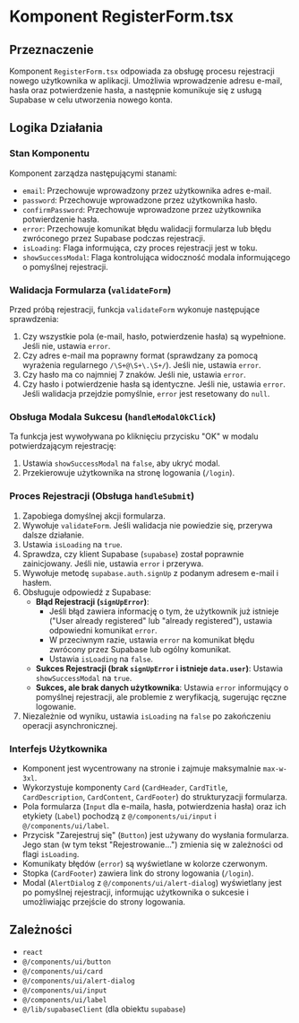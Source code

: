 # Komponent RegisterForm.tsx

## Przeznaczenie

Komponent `RegisterForm.tsx` odpowiada za obsługę procesu rejestracji nowego użytkownika w aplikacji. Umożliwia wprowadzenie adresu e-mail, hasła oraz potwierdzenie hasła, a następnie komunikuje się z usługą Supabase w celu utworzenia nowego konta.

## Logika Działania

### Stan Komponentu

Komponent zarządza następującymi stanami:
-   `email`: Przechowuje wprowadzony przez użytkownika adres e-mail.
-   `password`: Przechowuje wprowadzone przez użytkownika hasło.
-   `confirmPassword`: Przechowuje wprowadzone przez użytkownika potwierdzenie hasła.
-   `error`: Przechowuje komunikat błędu walidacji formularza lub błędu zwróconego przez Supabase podczas rejestracji.
-   `isLoading`: Flaga informująca, czy proces rejestracji jest w toku.
-   `showSuccessModal`: Flaga kontrolująca widoczność modala informującego o pomyślnej rejestracji.

### Walidacja Formularza (`validateForm`)

Przed próbą rejestracji, funkcja `validateForm` wykonuje następujące sprawdzenia:
1.  Czy wszystkie pola (e-mail, hasło, potwierdzenie hasła) są wypełnione. Jeśli nie, ustawia `error`.
2.  Czy adres e-mail ma poprawny format (sprawdzany za pomocą wyrażenia regularnego `/\S+@\S+\.\S+/`). Jeśli nie, ustawia `error`.
3.  Czy hasło ma co najmniej 7 znaków. Jeśli nie, ustawia `error`.
4.  Czy hasło i potwierdzenie hasła są identyczne. Jeśli nie, ustawia `error`.
Jeśli walidacja przejdzie pomyślnie, `error` jest resetowany do `null`.

### Obsługa Modala Sukcesu (`handleModalOkClick`)

Ta funkcja jest wywoływana po kliknięciu przycisku "OK" w modalu potwierdzającym rejestrację:
1.  Ustawia `showSuccessModal` na `false`, aby ukryć modal.
2.  Przekierowuje użytkownika na stronę logowania (`/login`).

### Proces Rejestracji (Obsługa `handleSubmit`)

1.  Zapobiega domyślnej akcji formularza.
2.  Wywołuje `validateForm`. Jeśli walidacja nie powiedzie się, przerywa dalsze działanie.
3.  Ustawia `isLoading` na `true`.
4.  Sprawdza, czy klient Supabase (`supabase`) został poprawnie zainicjowany. Jeśli nie, ustawia `error` i przerywa.
5.  Wywołuje metodę `supabase.auth.signUp` z podanym adresem e-mail i hasłem.
6.  Obsługuje odpowiedź z Supabase:
    *   **Błąd Rejestracji (`signUpError`)**: 
        *   Jeśli błąd zawiera informację o tym, że użytkownik już istnieje ("User already registered" lub "already registered"), ustawia odpowiedni komunikat `error`.
        *   W przeciwnym razie, ustawia `error` na komunikat błędu zwrócony przez Supabase lub ogólny komunikat.
        *   Ustawia `isLoading` na `false`.
    *   **Sukces Rejestracji (brak `signUpError` i istnieje `data.user`)**: Ustawia `showSuccessModal` na `true`.
    *   **Sukces, ale brak danych użytkownika**: Ustawia `error` informujący o pomyślnej rejestracji, ale problemie z weryfikacją, sugerując ręczne logowanie.
7.  Niezależnie od wyniku, ustawia `isLoading` na `false` po zakończeniu operacji asynchronicznej.

### Interfejs Użytkownika

-   Komponent jest wycentrowany na stronie i zajmuje maksymalnie `max-w-3xl`.
-   Wykorzystuje komponenty `Card` (`CardHeader`, `CardTitle`, `CardDescription`, `CardContent`, `CardFooter`) do strukturyzacji formularza.
-   Pola formularza (`Input` dla e-maila, hasła, potwierdzenia hasła) oraz ich etykiety (`Label`) pochodzą z `@/components/ui/input` i `@/components/ui/label`.
-   Przycisk "Zarejestruj się" (`Button`) jest używany do wysłania formularza. Jego stan (w tym tekst "Rejestrowanie...") zmienia się w zależności od flagi `isLoading`.
-   Komunikaty błędów (`error`) są wyświetlane w kolorze czerwonym.
-   Stopka (`CardFooter`) zawiera link do strony logowania (`/login`).
-   Modal (`AlertDialog` z `@/components/ui/alert-dialog`) wyświetlany jest po pomyślnej rejestracji, informując użytkownika o sukcesie i umożliwiając przejście do strony logowania.

## Zależności

-   `react`
-   `@/components/ui/button`
-   `@/components/ui/card`
-   `@/components/ui/alert-dialog`
-   `@/components/ui/input`
-   `@/components/ui/label`
-   `@/lib/supabaseClient` (dla obiektu `supabase`)
